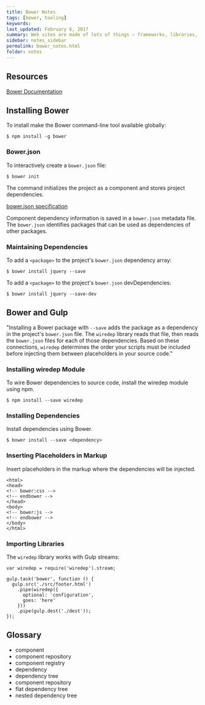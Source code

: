 ```yaml
---
title: Bower Notes 
tags: [bower, tooling]
keywords:  
last_updated: February 6, 2017
summary: Web sites are made of lots of things — frameworks, libraries, assets, and utilities. Bower manages all these things for you. 
sidebar: notes_sidebar
permalink: bower_notes.html
folder: notes 
---
```


## Resources 

[Bower Documentation](https://bower.io/)

## Installing Bower

To install make the Bower command-line tool available globally:

```
$ npm install -g bower
```

### Bower.json

To interactively create a `bower.json` file:

```
$ bower init 
```
The command initializes the project as a component and stores project dependencies. 

[bower.json specification](https://github.com/bower/spec/blob/master/json.md)

Component dependency information is saved in a `bower.json` metadata file. The `bower.json` identifies packages that can be used as dependencies of other packages. 

### Maintaining Dependencies

To add a `<package>` to the project's `bower.json` dependency array:

```
$ bower install jquery --save
```

To add a `<package>` to the project's `bower.json` devDependencies:

```
$ bower install jquery --save-dev
```

## Bower and Gulp

"Installing a Bower package with `--save` adds the package as a dependency in the project's `bower.json` file. The `wiredep` library reads that file, then reads the `bower.json` files for each of those dependencies. Based on these connections, `wiredep` determines the order your scripts must be included before injecting them between placeholders in your source code."


### Installing wiredep Module

To wire Bower dependencies to source code, install the wiredep module using npm.

```
$ npm install --save wiredep
```

### Installing Dependencies

Install dependencies using Bower.

```
$ bower install --save <dependency>
```

### Inserting Placeholders in Markup

Insert placeholders in the markup where the dependencies will be injected.

``` 
<html>
<head>
<!-- bower:css -->
<!-- endbower -->
</head>
<body>
<!-- bower:js -->
<!-- endbower -->
</body>
</html>
```

### Importing Libraries 

The `wiredep` library works with Gulp streams: 

```
var wiredep = require('wiredep').stream;
 
gulp.task('bower', function () {
  gulp.src('./src/footer.html')
    .pipe(wiredep({
      optional: 'configuration',
      goes: 'here'
    }))
    .pipe(gulp.dest('./dest'));
});
```

## Glossary

- component
- component repository
- component registry
- dependency
- dependency tree
- component repository
- flat dependency tree
- nested dependency tree

